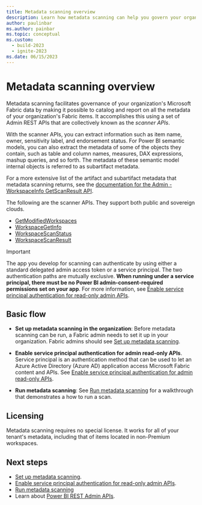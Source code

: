 ```yaml
---
title: Metadata scanning overview
description: Learn how metadata scanning can help you govern your organizations Fabric data.
author: paulinbar
ms.author: painbar
ms.topic: conceptual
ms.custom:
  - build-2023
  - ignite-2023
ms.date: 06/15/2023
---
```


# Metadata scanning overview

Metadata scanning facilitates governance of your organization's Microsoft Fabric data by making it possible to catalog and report on all the metadata of your organization's Fabric items. It accomplishes this using a set of Admin REST APIs that are collectively known as the *scanner APIs*.

With the scanner APIs, you can extract information such as item name, owner, sensitivity label, and endorsement status. For Power BI semantic models, you can also extract the metadata of some of the objects they contain, such as table and column names, measures, DAX expressions, mashup queries, and so forth. The metadata of these semantic model internal objects is referred to as subartifact metadata.

For a more extensive list of the artifact and subartifact metadata that metadata scanning returns, see the [documentation for the Admin - WorkspaceInfo GetScanResult API](/rest/api/power-bi/admin/workspace-info-get-scan-result).

The following are the scanner APIs. They support both public and sovereign clouds.

* [GetModifiedWorkspaces](/rest/api/power-bi/admin/workspace-info-get-modified-workspaces)
* [WorkspaceGetInfo](/rest/api/power-bi/admin/workspace-info-post-workspace-info)
* [WorkspaceScanStatus](/rest/api/power-bi/admin/workspace-info-get-scan-status)
* [WorkspaceScanResult](/rest/api/power-bi/admin/workspace-info-get-scan-result)

> [!IMPORTANT]
> The app you develop for scanning can authenticate by using either a standard delegated admin access token or a service principal. The two authentication paths are mutually exclusive. **When running under a service principal, there must be no Power BI admin-consent-required permissions set on your app**. For more information, see [Enable service principal authentication for read-only admin APIs](../admin/metadata-scanning-enable-read-only-apis.md).

## Basic flow

* **Set up metadata scanning in the organization**: Before metadata scanning can be run, a Fabric admin needs to set it up in your organization. Fabric admins should see [Set up metadata scanning](../admin/metadata-scanning-setup.md).

* **Enable service principal authentication for admin read-only APIs**. Service principal is an authentication method that can be used to let an Azure Active Directory (Azure AD) application access Microsoft Fabric content and APIs. See [Enable service principal authentication for admin read-only APIs](../admin/metadata-scanning-enable-read-only-apis.md).

* **Run metadata scanning**: See [Run metadata scanning](./metadata-scanning-run.md) for a walkthrough that demonstrates a how to run a scan.

## Licensing

Metadata scanning requires no special license. It works for all of your tenant's metadata, including that of items located in non-Premium workspaces.

## Next steps

* [Set up metadata scanning](../admin/metadata-scanning-setup.md).
* [Enable service principal authentication for read-only admin APIs](../admin/metadata-scanning-enable-read-only-apis.md).
* [Run metadata scanning](./metadata-scanning-run.md)
* Learn about [Power BI REST Admin APIs](/rest/api/power-bi/admin).
